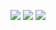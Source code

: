 <img src="https://img.shields.io/badge/python3-F7DF1E?style=for-the-badge&logo=javascript&logoColor=white">  <img src="https://img.shields.io/badge/TensorFlow-F7DF1E?style=for-the-badge&logo=javascript&logoColor=cornflowerblue">
<img src="https://img.shields.io/badge/PyTorch-F7DF1E?style=for-the-badge&logo=javascript&logoColor=yellow">
